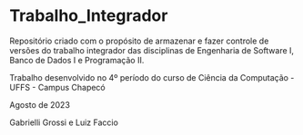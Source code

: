 # Trabalho_Integrador
Repositório criado com o propósito de armazenar e fazer controle de versões do trabalho integrador das disciplinas de Engenharia de Software I, Banco de Dados I e Programação II.

Trabalho desenvolvido no 4º período do curso de Ciência da Computação - UFFS - Campus Chapecó

Agosto de 2023

Gabrielli Grossi e Luiz Faccio
